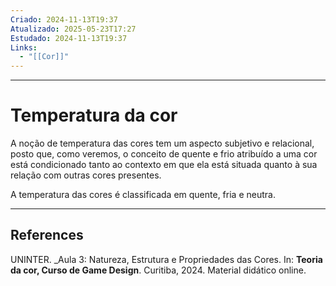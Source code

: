 ```yaml
---
Criado: 2024-11-13T19:37
Atualizado: 2025-05-23T17:27
Estudado: 2024-11-13T19:37
Links:
  - "[[Cor]]"
---
```

---
# Temperatura da cor

A noção de temperatura das cores tem um aspecto subjetivo e relacional, posto que, como veremos, o conceito de quente e frio atribuído a uma cor está condicionado tanto ao contexto em que ela está situada quanto à sua relação com outras cores presentes.

A temperatura das cores é classificada em quente, fria e neutra.

---
## References

UNINTER.  _Aula 3: Natureza, Estrutura e Propriedades das Cores. In: **Teoria da cor, Curso de Game Design**. Curitiba, 2024. Material didático online.